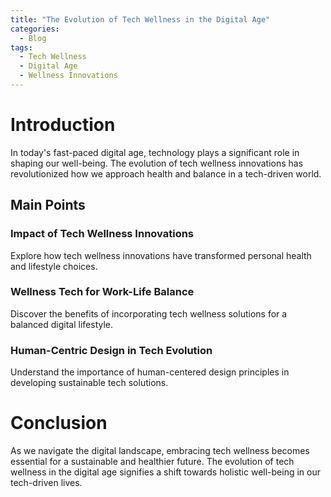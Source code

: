 ```yaml
---
title: "The Evolution of Tech Wellness in the Digital Age"
categories:
  - Blog
tags:
  - Tech Wellness
  - Digital Age
  - Wellness Innovations
---
```


# Introduction
In today's fast-paced digital age, technology plays a significant role in shaping our well-being. The evolution of tech wellness innovations has revolutionized how we approach health and balance in a tech-driven world.

## Main Points
### Impact of Tech Wellness Innovations
Explore how tech wellness innovations have transformed personal health and lifestyle choices.

### Wellness Tech for Work-Life Balance
Discover the benefits of incorporating tech wellness solutions for a balanced digital lifestyle.

### Human-Centric Design in Tech Evolution
Understand the importance of human-centered design principles in developing sustainable tech solutions.

# Conclusion
As we navigate the digital landscape, embracing tech wellness becomes essential for a sustainable and healthier future. The evolution of tech wellness in the digital age signifies a shift towards holistic well-being in our tech-driven lives.